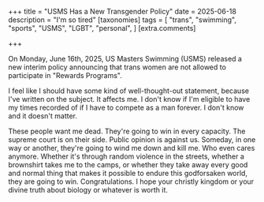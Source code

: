 +++
title = "USMS Has a New Transgender Policy"
date = 2025-06-18
description = "I'm so tired"
[taxonomies]
tags = [
    "trans",
    "swimming",
    "sports",
    "USMS",
    "LGBT",
    "personal",
  ]
[extra.comments]

+++

On Monday, June 16th, 2025, US Masters Swimming (USMS) released a new interim policy announcing that trans women are not allowed to participate in "Rewards Programs". 

I feel like I should have some kind of well-thought-out statement, because I've written on the subject. It affects me. I don't know if I'm eligible to have my times recorded of if I have to compete as a man forever. I don't know and it doesn't matter.

These people want me dead. They're going to win in every capacity. The supreme court is on their side. Public opinion is against us. Someday, in one way or another, they're going to wind me down and kill me. Who even cares anymore. Whether it's through random violence in the streets, whether a brownshirt takes me to the camps, or whether they take away every good and normal thing that makes it possible to endure this godforsaken world, they are going to win. Congratulations. I hope your christly kingdom or your divine truth about biology or whatever is worth it.
